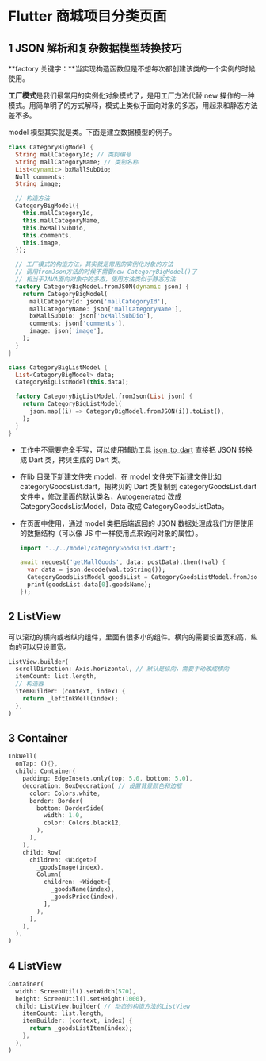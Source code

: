 # Flutter 商城项目分类页面

## 1 JSON 解析和复杂数据模型转换技巧

**factory 关键字：**当实现构造函数但是不想每次都创建该类的一个实例的时候使用。

**工厂模式**是我们最常用的实例化对象模式了，是用工厂方法代替 new 操作的一种模式。用简单明了的方式解释，模式上类似于面向对象的多态，用起来和静态方法差不多。

model 模型其实就是类。下面是建立数据模型的例子。

```dart
class CategoryBigModel {
  String mallCategoryId; // 类别编号
  String mallCategoryName; // 类别名称
  List<dynamic> bxMallSubDio;
  Null comments;
  String image;

  // 构造方法
  CategoryBigModel({
    this.mallCategoryId,
    this.mallCategoryName,
    this.bxMallSubDio,
    this.comments,
    this.image,
  });

  // 工厂模式的构造方法，其实就是常用的实例化对象的方法
  // 调用fromJson方法的时候不需要new CategoryBigModel()了
  // 相当于JAVA面向对象中的多态，使用方法类似于静态方法
  factory CategoryBigModel.fromJSON(dynamic json) {
    return CategoryBigModel(
      mallCategoryId: json['mallCategoryId'],
      mallCategoryName: json['mallCategoryName'],
      bxMallSubDio: json['bxMallSubDio'],
      comments: json['comments'],
      image: json['image'],
    );
  }
}

class CategoryBigListModel {
  List<CategoryBigModel> data;
  CategoryBigListModel(this.data);

  factory CategoryBigListModel.fromJson(List json) {
    return CategoryBigListModel(
      json.map((i) => CategoryBigModel.fromJSON(i)).toList(),
    );
  }
}
```

- 工作中不需要完全手写，可以使用辅助工具 [json_to_dart](https://javiercbk.github.io/json_to_dart/) 直接把 JSON 转换成 Dart 类，拷贝生成的 Dart 类。

- 在lib 目录下新建文件夹 model，在 model 文件夹下新建文件比如 categoryGoodsList.dart，把拷贝的 Dart 类复制到 categoryGoodsList.dart 文件中，修改里面的默认类名，Autogenerated 改成 CategoryGoodsListModel，Data 改成 CategoryGoodsListData。

- 在页面中使用，通过 model 类把后端返回的 JSON 数据处理成我们方便使用的数据结构（可以像 JS 中一样使用点来访问对象的属性）。

  ```dart
  import '../../model/categoryGoodsList.dart';
  ```

  ```dart
  await request('getMallGoods', data: postData).then((val) {
    var data = json.decode(val.toString());
    CategoryGoodsListModel goodsList = CategoryGoodsListModel.fromJson(data);
    print(goodsList.data[0].goodsName);
  });
  ```

## 2 ListView

可以滚动的横向或者纵向组件，里面有很多小的组件。横向的需要设置宽和高，纵向的可以只设置宽。

```dart
ListView.builder(
  scrollDirection: Axis.horizontal, // 默认是纵向，需要手动改成横向
  itemCount: list.length,
  // 构造器
  itemBuilder: (context, index) {
    return _leftInkWell(index);
  },
)
```

## 3 Container

```dart
InkWell(
  onTap: (){},
  child: Container(
    padding: EdgeInsets.only(top: 5.0, bottom: 5.0),
    decoration: BoxDecoration( // 设置背景颜色和边框
      color: Colors.white,
      border: Border(
        bottom: BorderSide(
          width: 1.0,
          color: Colors.black12,
        ),
      ),
    ),
    child: Row(
      children: <Widget>[
        _goodsImage(index),
        Column(
          children: <Widget>[
            _goodsName(index),
            _goodsPrice(index),
          ],
        ),
      ],
    ),
  ),
)
```

## 4 ListView

```dart
Container(
  width: ScreenUtil().setWidth(570),
  height: ScreenUtil().setHeight(1000),
  child: ListView.builder( // 动态的构造方法的ListView
    itemCount: list.length,
    itemBuilder: (context, index) {
      return _goodsListItem(index);
    },
  ), 
)
```













































